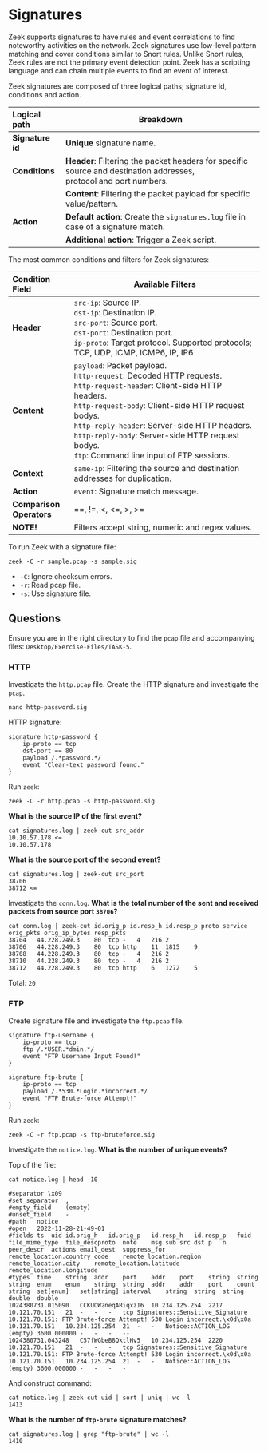 # Signatures

Zeek supports signatures to have rules and event correlations to find noteworthy activities on the network. 
Zeek signatures use low-level pattern matching and cover conditions similar to Snort rules. Unlike Snort rules, 
Zeek rules are not the primary event detection point. Zeek has a scripting language and can chain multiple events 
to find an event of interest.

Zeek signatures are composed of three logical paths; signature id, conditions and action.

| Logical path     | Breakdown                                                                                                              |
|:-----------------|------------------------------------------------------------------------------------------------------------------------|
| **Signature id** | **Unique** signature name.                                                                                             |
| **Conditions**   | **Header**: Filtering the packet headers for specific source and destination addresses, <br>protocol and port numbers. |
|                  | **Content**: Filtering the packet payload for specific value/pattern.                                                  |                                               
| **Action**       | **Default action**: Create the `signatures.log` file in case of a signature match.                                     |
|                  | **Additional action**: Trigger a Zeek script.                                                                          |

The most common conditions and filters for Zeek signatures:

| **Condition Field**         | **Available Filters**                                                                                                                                                                                                                                                                                                                  |
|:----------------------------|----------------------------------------------------------------------------------------------------------------------------------------------------------------------------------------------------------------------------------------------------------------------------------------------------------------------------------------|
| **Header**                  | `src-ip`: Source IP.<br>`dst-ip`: Destination IP.<br>`src-port`: Source port.<br>`dst-port`: Destination port.<br>`ip-proto`: Target protocol. Supported protocols; TCP, UDP, ICMP, ICMP6, IP, IP6                                                                                                                                     |
| **Content**                 | `payload`: Packet payload.<br>`http-request`: Decoded HTTP requests.<br>`http-request-header`: Client-side HTTP headers.<br>`http-request-body`: Client-side HTTP request bodys.<br>`http-reply-header`: Server-side HTTP headers.<br>`http-reply-body`: Server-side HTTP request bodys.<br>`ftp`: Command line input of FTP sessions. |
| **Context**                 | `same-ip`: Filtering the source and destination addresses for duplication.                                                                                                                                                                                                                                                             |
| **Action**                  | `event`: Signature match message.                                                                                                                                                                                                                                                                                                      |
| **Comparison<br>Operators** | ==, !=, <, <=, >, >=                                                                                                                                                                                                                                                                                                                   |
| **NOTE!**                   | Filters accept string, numeric and regex values.                                                                                                                                                                                                                                                                                       |

To run Zeek with a signature file:

```text
zeek -C -r sample.pcap -s sample.sig
```

- `-C`: Ignore checksum errors.
- `-r`: Read pcap file.
- `-s`: Use signature file.

## Questions

Ensure you are in the right directory to find the `pcap` file and accompanying files: `Desktop/Exercise-Files/TASK-5`.

### HTTP

Investigate the `http.pcap` file. Create the HTTP signature and investigate the `pcap`. 

```text
nano http-password.sig
```

HTTP signature:

```text
signature http-password {
    ip-proto == tcp
    dst-port == 80
    payload /.*password.*/
    event "Clear-text password found."
}
```

Run `zeek`:

    zeek -C -r http.pcap -s http-password.sig

**What is the source IP of the first event?**

    cat signatures.log | zeek-cut src_addr
    10.10.57.178 <=
    10.10.57.178

**What is the source port of the second event?**

    cat signatures.log | zeek-cut src_port
    38706
    38712 <=

Investigate the `conn.log`.
**What is the total number of the sent and received packets from source port `38706`?**

    cat conn.log | zeek-cut id.orig_p id.resp_h id.resp_p proto service orig_pkts orig_ip_bytes resp_pkts
    38704	44.228.249.3	80	tcp	-	4	216	2
    38706	44.228.249.3	80	tcp	http	11	1815	9
    38708	44.228.249.3	80	tcp	-	4	216	2
    38710	44.228.249.3	80	tcp	-	4	216	2
    38712	44.228.249.3	80	tcp	http	6	1272	5

Total: `20`

### FTP

Create signature file and investigate the `ftp.pcap` file.

```text
signature ftp-username {
    ip-proto == tcp
    ftp /.*USER.*dmin.*/
    event "FTP Username Input Found!"
}

signature ftp-brute {
    ip-proto == tcp
    payload /.*530.*Login.*incorrect.*/
    event "FTP Brute-force Attempt!"
}
```

Run `zeek`:

    zeek -C -r ftp.pcap -s ftp-bruteforce.sig

Investigate the `notice.log`. **What is the number of unique events?**

Top of the file:

    cat notice.log | head -10

```text
#separator \x09
#set_separator	,
#empty_field	(empty)
#unset_field	-
#path	notice
#open	2022-11-28-21-49-01
#fields	ts	uid	id.orig_h	id.orig_p	id.resp_h	id.resp_p	fuid	file_mime_type	file_descproto	note	msg	sub	src	dst	p	n	peer_descr	actions	email_dest	suppress_for	remote_location.country_code	remote_location.region	remote_location.city	remote_location.latitude	remote_location.longitude
#types	time	string	addr	port	addr	port	string	string	string	enum	enum	string	string	addr	addr	port	count	string	set[enum]	set[string]	interval	string	string	string	double	double
1024380731.015090	CCKUOW2neqARiqxzI6	10.234.125.254	2217	10.121.70.151	21	-	-	-	tcp	Signatures::Sensitive_Signature	10.121.70.151: FTP Brute-force Attempt!	530 Login incorrect.\x0d\x0a	10.121.70.151	10.234.125.254	21	-	-	Notice::ACTION_LOG	(empty)	3600.000000	-	-	-	--
1024380731.043248	C57fWGbeB8QktlHv5	10.234.125.254	2220	10.121.70.151	21	-	-	-	tcp	Signatures::Sensitive_Signature	10.121.70.151: FTP Brute-force Attempt!	530 Login incorrect.\x0d\x0a	10.121.70.151	10.234.125.254	21	-	-	Notice::ACTION_LOG	(empty)	3600.000000	-	-	-	-
```

And construct command:

    cat notice.log | zeek-cut uid | sort | uniq | wc -l
    1413

**What is the number of `ftp-brute` signature matches?**

    cat signatures.log | grep "ftp-brute" | wc -l
    1410

